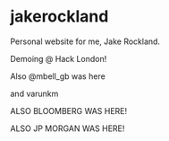 # jakerockland
Personal website for me, Jake Rockland.

Demoing @ Hack London!

Also @mbell_gb was here

and varunkm

ALSO BLOOMBERG WAS HERE!

ALSO JP MORGAN WAS HERE!
